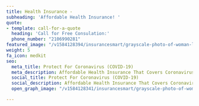 ```yaml
---
title: Health Insurance -
subheading: 'Affordable Health Insurance! '
quote:
- template: call-for-a-quote
  heading: 'Call for Free Consulation:'
  phone_number: "2106990281"
featured_image: "/v1584128394/insurancesmart/grayscale-photo-of-woman-lying-on-hospital-bed-3470032_nwldof.jpg"
weight: 5
fa_icon: medkit
seo:
  meta_title: Protect For Coronavirus (COVID-19)
  meta_description: Affordable Health Insurance That Covers Coronavirus (COVID-19)
  social_title: Protect For Coronavirus (COVID-19)
  social_description: Affordable Health Insurance That Covers Coronavirus (COVID-19)
  open_graph_image: "/v1584128341/insurancesmart/grayscale-photo-of-woman-lying-on-hospital-bed-3470032_qo4rst.jpg"

---
```

